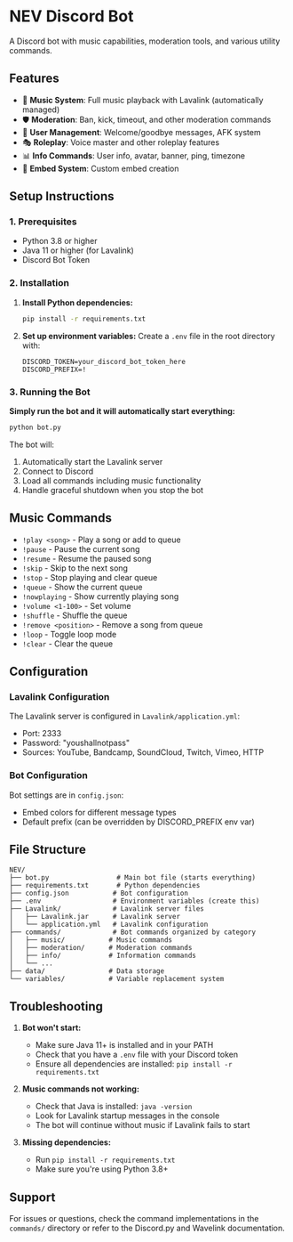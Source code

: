 # NEV Discord Bot

A Discord bot with music capabilities, moderation tools, and various utility commands.

## Features

- 🎵 **Music System**: Full music playback with Lavalink (automatically managed)
- 🛡️ **Moderation**: Ban, kick, timeout, and other moderation commands
- 👥 **User Management**: Welcome/goodbye messages, AFK system
- 🎭 **Roleplay**: Voice master and other roleplay features
- 📊 **Info Commands**: User info, avatar, banner, ping, timezone
- 🎨 **Embed System**: Custom embed creation

## Setup Instructions

### 1. Prerequisites

- Python 3.8 or higher
- Java 11 or higher (for Lavalink)
- Discord Bot Token

### 2. Installation

1. **Install Python dependencies:**
   ```bash
   pip install -r requirements.txt
   ```

2. **Set up environment variables:**
   Create a `.env` file in the root directory with:
   ```
   DISCORD_TOKEN=your_discord_bot_token_here
   DISCORD_PREFIX=!
   ```

### 3. Running the Bot

**Simply run the bot and it will automatically start everything:**
```bash
python bot.py
```

The bot will:
1. Automatically start the Lavalink server
2. Connect to Discord
3. Load all commands including music functionality
4. Handle graceful shutdown when you stop the bot

## Music Commands

- `!play <song>` - Play a song or add to queue
- `!pause` - Pause the current song
- `!resume` - Resume the paused song
- `!skip` - Skip to the next song
- `!stop` - Stop playing and clear queue
- `!queue` - Show the current queue
- `!nowplaying` - Show currently playing song
- `!volume <1-100>` - Set volume
- `!shuffle` - Shuffle the queue
- `!remove <position>` - Remove a song from queue
- `!loop` - Toggle loop mode
- `!clear` - Clear the queue

## Configuration

### Lavalink Configuration
The Lavalink server is configured in `Lavalink/application.yml`:
- Port: 2333
- Password: "youshallnotpass"
- Sources: YouTube, Bandcamp, SoundCloud, Twitch, Vimeo, HTTP

### Bot Configuration
Bot settings are in `config.json`:
- Embed colors for different message types
- Default prefix (can be overridden by DISCORD_PREFIX env var)

## File Structure

```
NEV/
├── bot.py                 # Main bot file (starts everything)
├── requirements.txt       # Python dependencies
├── config.json           # Bot configuration
├── .env                  # Environment variables (create this)
├── Lavalink/             # Lavalink server files
│   ├── Lavalink.jar      # Lavalink server
│   └── application.yml   # Lavalink configuration
├── commands/             # Bot commands organized by category
│   ├── music/           # Music commands
│   ├── moderation/      # Moderation commands
│   ├── info/            # Information commands
│   └── ...
├── data/                # Data storage
└── variables/           # Variable replacement system
```

## Troubleshooting

1. **Bot won't start:**
   - Make sure Java 11+ is installed and in your PATH
   - Check that you have a `.env` file with your Discord token
   - Ensure all dependencies are installed: `pip install -r requirements.txt`

2. **Music commands not working:**
   - Check that Java is installed: `java -version`
   - Look for Lavalink startup messages in the console
   - The bot will continue without music if Lavalink fails to start

3. **Missing dependencies:**
   - Run `pip install -r requirements.txt`
   - Make sure you're using Python 3.8+

## Support

For issues or questions, check the command implementations in the `commands/` directory or refer to the Discord.py and Wavelink documentation. 